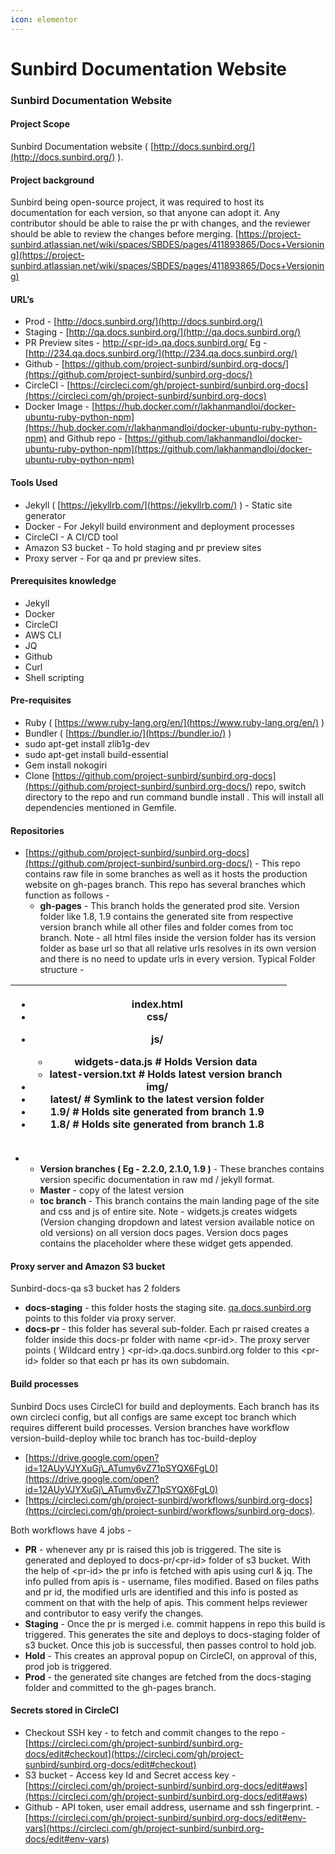 ```yaml
---
icon: elementor
---
```


# Sunbird Documentation Website

### Sunbird Documentation Website <a href="#id-9cmramr2gs4u" id="id-9cmramr2gs4u"></a>

#### Project Scope <a href="#id-5gco6okquyds" id="id-5gco6okquyds"></a>

Sunbird Documentation website ( [http://docs.sunbird.org/](http://docs.sunbird.org/) ).

#### Project background <a href="#xl1pfq577jf4" id="xl1pfq577jf4"></a>

Sunbird being open-source project, it was required to host its documentation for each version, so that anyone can adopt it. Any contributor should be able to raise the pr with changes, and the reviewer should be able to review the changes before merging. [https://project-sunbird.atlassian.net/wiki/spaces/SBDES/pages/411893865/Docs+Versioning](https://project-sunbird.atlassian.net/wiki/spaces/SBDES/pages/411893865/Docs+Versioning)

#### URL’s <a href="#a7y73082yzo1" id="a7y73082yzo1"></a>

* Prod - [http://docs.sunbird.org/](http://docs.sunbird.org/)
* Staging - [http://qa.docs.sunbird.org/](http://qa.docs.sunbird.org/)
* PR Preview sites - [http://\<pr-id>.qa.docs.sunbird.org/](http://qa.docs.sunbird.org/) Eg - [http://234.qa.docs.sunbird.org/](http://234.qa.docs.sunbird.org/)
* Github - [https://github.com/project-sunbird/sunbird.org-docs/](https://github.com/project-sunbird/sunbird.org-docs/)
* CircleCI - [https://circleci.com/gh/project-sunbird/sunbird.org-docs](https://circleci.com/gh/project-sunbird/sunbird.org-docs)
* Docker Image - [https://hub.docker.com/r/lakhanmandloi/docker-ubuntu-ruby-python-npm](https://hub.docker.com/r/lakhanmandloi/docker-ubuntu-ruby-python-npm) and Github repo - [https://github.com/lakhanmandloi/docker-ubuntu-ruby-python-npm](https://github.com/lakhanmandloi/docker-ubuntu-ruby-python-npm)

#### Tools Used <a href="#qsasp8hl33xu" id="qsasp8hl33xu"></a>

* Jekyll ( [https://jekyllrb.com/](https://jekyllrb.com/) ) - Static site generator
* Docker - For Jekyll build environment and deployment processes
* CircleCI - A CI/CD tool
* Amazon S3 bucket - To hold staging and pr preview sites
* Proxy server - For qa and pr preview sites.

#### Prerequisites knowledge <a href="#kid5vzex72bv" id="kid5vzex72bv"></a>

* Jekyll
* Docker
* CircleCI
* AWS CLI
* JQ
* Github
* Curl
* Shell scripting

#### Pre-requisites <a href="#wgvws1k16do1" id="wgvws1k16do1"></a>

* Ruby ( [https://www.ruby-lang.org/en/](https://www.ruby-lang.org/en/) )
* Bundler ( [https://bundler.io/](https://bundler.io/) )
* sudo apt-get install zlib1g-dev
* sudo apt-get install build-essential
* Gem install nokogiri
* Clone [https://github.com/project-sunbird/sunbird.org-docs](https://github.com/project-sunbird/sunbird.org-docs/) repo, switch directory to the repo and run command bundle install . This will install all dependencies mentioned in Gemfile.

#### Repositories <a href="#sqfjrgw3yu44" id="sqfjrgw3yu44"></a>

* [https://github.com/project-sunbird/sunbird.org-docs](https://github.com/project-sunbird/sunbird.org-docs/) - This repo contains raw file in some branches as well as it hosts the production website on gh-pages branch. This repo has several branches which function as follows -
  * **gh-pages** - This branch holds the generated prod site. Version folder like 1.8, 1.9 contains the generated site from respective version branch while all other files and folder comes from toc branch. Note - all html files inside the version folder has its version folder as base url so that all relative urls resolves in its own version and there is no need to update urls in every version. Typical Folder structure -

| <ul><li>index.html</li><li>css/</li><li><p>js/</p><ul><li>widgets-data.js # Holds Version data</li><li>latest-version.txt # Holds latest version branch</li></ul></li><li>img/</li><li>latest/ # Symlink to the latest version folder</li><li>1.9/ # Holds site generated from branch 1.9</li><li>1.8/ # Holds site generated from branch 1.8</li></ul> |
| ------------------------------------------------------------------------------------------------------------------------------------------------------------------------------------------------------------------------------------------------------------------------------------------------------------------------------------------------------- |

*
  * **Version branches ( Eg - 2.2.0, 2.1.0, 1.9 )** - These branches contains version specific documentation in raw md / jekyll format.
  * **Master** - copy of the latest version
  * **toc branch** - This branch contains the main landing page of the site and css and js of entire site. Note - widgets.js creates widgets (Version changing dropdown and latest version available notice on old versions) on all version docs pages. Version docs pages contains the placeholder where these widget gets appended.

#### Proxy server and Amazon S3 bucket <a href="#id-6e36oa5nb6w3" id="id-6e36oa5nb6w3"></a>

Sunbird-docs-qa s3 bucket has 2 folders

* **docs-staging** - this folder hosts the staging site. [qa.docs.sunbird.org](http://qa.docs.sunbird.org/) points to this folder via proxy server.
* **docs-pr** - this folder has several sub-folder. Each pr raised creates a folder inside this docs-pr folder with name \<pr-id>. The proxy server points ( Wildcard entry ) \<pr-id>.qa.docs.sunbird.org folder to this \<pr-id> folder so that each pr has its own subdomain.

#### Build processes <a href="#ysz47td7xui5" id="ysz47td7xui5"></a>

Sunbird Docs uses CircleCI for build and deployments. Each branch has its own circleci config, but all configs are same except toc branch which requires different build processes. Version branches have workflow version-build-deploy while toc branch has toc-build-deploy

* [https://drive.google.com/open?id=12AUyVJYXuGj\_ATumy6vZ71pSYQX6FgL0](https://drive.google.com/open?id=12AUyVJYXuGj\_ATumy6vZ71pSYQX6FgL0)
* [https://circleci.com/gh/project-sunbird/workflows/sunbird.org-docs](https://circleci.com/gh/project-sunbird/workflows/sunbird.org-docs).

Both workflows have 4 jobs -

* **PR** - whenever any pr is raised this job is triggered. The site is generated and deployed to docs-pr/\<pr-id> folder of s3 bucket. With the help of \<pr-id> the pr info is fetched with apis using curl & jq. The info pulled from apis is - username, files modified. Based on files paths and pr id, the modified urls are identified and this info is posted as comment on that with the help of apis. This comment helps reviewer and contributor to easy verify the changes.
* **Staging** - Once the pr is merged i.e. commit happens in repo this build is triggered. This generates the site and deploys to docs-staging folder of s3 bucket. Once this job is successful, then passes control to hold job.
* **Hold** - This creates an approval popup on CircleCI, on approval of this, prod job is triggered.
* **Prod** - the generated site changes are fetched from the docs-staging folder and committed to the gh-pages branch.

#### Secrets stored in CircleCI <a href="#xg3eb4rn251z" id="xg3eb4rn251z"></a>

* Checkout SSH key - to fetch and commit changes to the repo - [https://circleci.com/gh/project-sunbird/sunbird.org-docs/edit#checkout](https://circleci.com/gh/project-sunbird/sunbird.org-docs/edit#checkout)
* S3 bucket - Access key Id and Secret access key - [https://circleci.com/gh/project-sunbird/sunbird.org-docs/edit#aws](https://circleci.com/gh/project-sunbird/sunbird.org-docs/edit#aws)
* Github - API token, user email address, username and ssh fingerprint. - [https://circleci.com/gh/project-sunbird/sunbird.org-docs/edit#env-vars](https://circleci.com/gh/project-sunbird/sunbird.org-docs/edit#env-vars)
